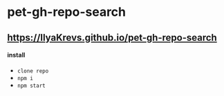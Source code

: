 # pet-gh-repo-search

## https://IlyaKrevs.github.io/pet-gh-repo-search

#### install
- `clone repo`
- `npm i`
- `npm start`
